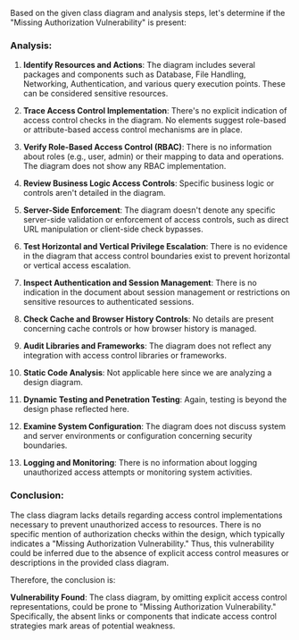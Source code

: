 Based on the given class diagram and analysis steps, let's determine if the "Missing Authorization Vulnerability" is present:

### Analysis:

1. **Identify Resources and Actions**: The diagram includes several packages and components such as Database, File Handling, Networking, Authentication, and various query execution points. These can be considered sensitive resources.

2. **Trace Access Control Implementation**: There's no explicit indication of access control checks in the diagram. No elements suggest role-based or attribute-based access control mechanisms are in place. 

3. **Verify Role-Based Access Control (RBAC)**: There is no information about roles (e.g., user, admin) or their mapping to data and operations. The diagram does not show any RBAC implementation.

4. **Review Business Logic Access Controls**: Specific business logic or controls aren't detailed in the diagram. 

5. **Server-Side Enforcement**: The diagram doesn't denote any specific server-side validation or enforcement of access controls, such as direct URL manipulation or client-side check bypasses.

6. **Test Horizontal and Vertical Privilege Escalation**: There is no evidence in the diagram that access control boundaries exist to prevent horizontal or vertical access escalation.

7. **Inspect Authentication and Session Management**: There is no indication in the document about session management or restrictions on sensitive resources to authenticated sessions.

8. **Check Cache and Browser History Controls**: No details are present concerning cache controls or how browser history is managed.

9. **Audit Libraries and Frameworks**: The diagram does not reflect any integration with access control libraries or frameworks.

10. **Static Code Analysis**: Not applicable here since we are analyzing a design diagram.

11. **Dynamic Testing and Penetration Testing**: Again, testing is beyond the design phase reflected here.

12. **Examine System Configuration**: The diagram does not discuss system and server environments or configuration concerning security boundaries.

13. **Logging and Monitoring**: There is no information about logging unauthorized access attempts or monitoring system activities.

### Conclusion:
The class diagram lacks details regarding access control implementations necessary to prevent unauthorized access to resources. There is no specific mention of authorization checks within the design, which typically indicates a "Missing Authorization Vulnerability." Thus, this vulnerability could be inferred due to the absence of explicit access control measures or descriptions in the provided class diagram.

Therefore, the conclusion is:

**Vulnerability Found**: The class diagram, by omitting explicit access control representations, could be prone to "Missing Authorization Vulnerability." Specifically, the absent links or components that indicate access control strategies mark areas of potential weakness.